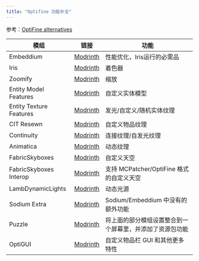 ```yaml
---
title: "Optifine 功能补全"
---
```


参考：[OptiFine alternatives](https://fabricmc.net/wiki/community:optifine_alternatives#performance)

| 模组 | 链接 | 功能 |
| ---- | ---- | --- |
| Embeddium | [Modrinth](https://modrinth.com/mod/embeddium) | 性能优化，Iris运行的必需品 | 
| Iris | [Modrinth](https://modrinth.com/mod/iris) | 着色器 |
| Zoomify | [Modrinth](https://modrinth.com/mod/zoomify) | 缩放 |
| Entity Model Features | [Modrinth](https://modrinth.com/mod/entity-model-features) | 自定义实体模型 |
| Entity Texture Features | [Modrinth](https://modrinth.com/mod/entitytexturefeatures) | 发光/自定义/随机实体纹理 |
| CIT Resewn | [Modrinth](https://modrinth.com/mod/cit-resewn) | 自定义物品纹理 |
| Continuity | [Modrinth](https://modrinth.com/mod/continuity) | 连接纹理/自发光纹理 |
| Animatica | [Modrinth](https://modrinth.com/mod/animatica) | 动态纹理 |
| FabricSkyboxes | [Modrinth](https://modrinth.com/mod/fabricskyboxes) | 自定义天空 |
| FabricSkyboxes Interop | [Modrinth](https://modrinth.com/mod/fabricskyboxes-interop) | 支持 MCPatcher/OptiFine 格式的自定义天空 |
| LambDynamicLights | [Modrinth](https://modrinth.com/mod/lambdynamiclights) | 动态光源 |
| Sodium Extra | [Modrinth](https://modrinth.com/mod/sodium-extra) | Sodium/Embeddium 中没有的额外功能 |
| Puzzle | [Modrinth](https://modrinth.com/mod/puzzle) | 将上面的部分模组设置整合到一个屏幕里，并添加了资源包功能 |
| OptiGUI | [Modrinth](https://modrinth.com/mod/optigui) | 自定义物品栏 GUI 和其他更多特性 |
